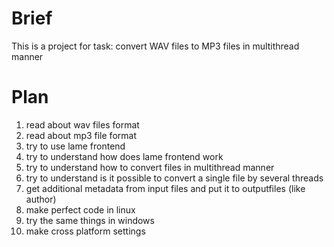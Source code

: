 # Brief
This is a project for task: convert WAV files to MP3 files in multithread manner

# Plan

1. read about wav files format
2. read about mp3 file format
3. try to use lame frontend
4. try to understand how does lame frontend work
5. try to understand how to convert files in multithread manner
6. try to understand is it possible to convert a single file by several threads
7. get additional metadata from input files and put it to outputfiles (like author)
8. make perfect code in linux
9. try the same things in windows
10. make cross platform settings